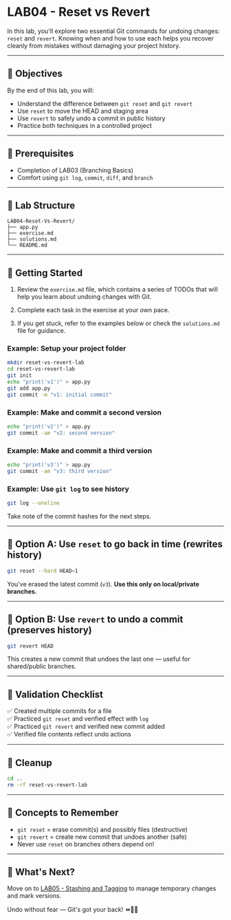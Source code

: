 # LAB04 - Reset vs Revert

In this lab, you'll explore two essential Git commands for undoing changes: `reset` and `revert`. Knowing when and how to use each helps you recover cleanly from mistakes without damaging your project history.

---

## 🎯 Objectives

By the end of this lab, you will:
- Understand the difference between `git reset` and `git revert`
- Use `reset` to move the HEAD and staging area
- Use `revert` to safely undo a commit in public history
- Practice both techniques in a controlled project

---

## 🧰 Prerequisites

- Completion of LAB03 (Branching Basics)
- Comfort using `git log`, `commit`, `diff`, and `branch`

---

## 📁 Lab Structure

```
LAB04-Reset-Vs-Revert/
├── app.py
├── exercise.md
├── solutions.md
└── README.md
```

---

## 🚀 Getting Started

1. Review the `exercise.md` file, which contains a series of TODOs that will help you learn about undoing changes with Git.

2. Complete each task in the exercise at your own pace.

3. If you get stuck, refer to the examples below or check the `solutions.md` file for guidance.

### Example: Setup your project folder

```bash
mkdir reset-vs-revert-lab
cd reset-vs-revert-lab
git init
echo "print('v1')" > app.py
git add app.py
git commit -m "v1: initial commit"
```

### Example: Make and commit a second version

```bash
echo "print('v2')" > app.py
git commit -am "v2: second version"
```

### Example: Make and commit a third version

```bash
echo "print('v3')" > app.py
git commit -am "v3: third version"
```

### Example: Use `git log` to see history

```bash
git log --oneline
```
Take note of the commit hashes for the next steps.

---

## 🔁 Option A: Use `reset` to go back in time (rewrites history)
```bash
git reset --hard HEAD~1
```
You've erased the latest commit (`v3`). **Use this only on local/private branches.**

---

## 🔁 Option B: Use `revert` to undo a commit (preserves history)
```bash
git revert HEAD
```
This creates a new commit that undoes the last one — useful for shared/public branches.

---

## 🧪 Validation Checklist

✅ Created multiple commits for a file  
✅ Practiced `git reset` and verified effect with `log`  
✅ Practiced `git revert` and verified new commit added  
✅ Verified file contents reflect undo actions

---

## 🧹 Cleanup
```bash
cd ..
rm -rf reset-vs-revert-lab
```

---

## 🧠 Concepts to Remember
- `git reset` = erase commit(s) and possibly files (destructive)
- `git revert` = create new commit that undoes another (safe)
- Never use `reset` on branches others depend on!

---

## 💬 What's Next?
Move on to [LAB05 - Stashing and Tagging](../LAB05-Stashing-And-Tagging/) to manage temporary changes and mark versions.

Undo without fear — Git's got your back! ⏪🧼🔁

